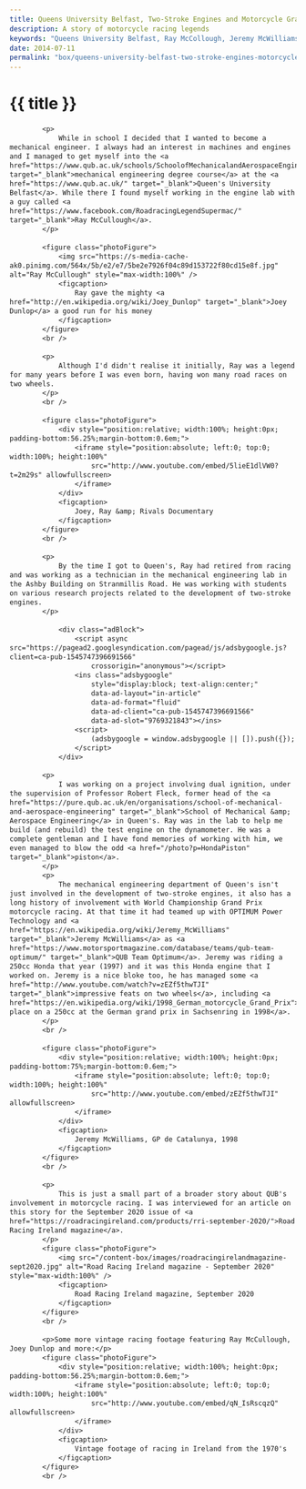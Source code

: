 ```yaml
---
title: Queens University Belfast, Two-Stroke Engines and Motorcycle Grand Prix Racing Legends
description: A story of motorcycle racing legends
keywords: "Queens University Belfast, Ray McCollough, Jeremy McWilliams, Robert Fleck, QUB Team Optimum, Honda 250cc, dual ignition"
date: 2014-07-11
permalink: "box/queens-university-belfast-two-stroke-engines-motorcycle-grand-prix-racing-legends-ray-mccullough-jeremy-mcwilliams/"
---
```


# {{ title }}

			<p>
				While in school I decided that I wanted to become a mechanical engineer. I always had an interest in machines and engines and I managed to get myself into the <a href="https://www.qub.ac.uk/schools/SchoolofMechanicalandAerospaceEngineering/" target="_blank">mechanical engineering degree course</a> at the <a href="https://www.qub.ac.uk/" target="_blank">Queen's University Belfast</a>. While there I found myself working in the engine lab with a guy called <a href="https://www.facebook.com/RoadracingLegendSupermac/" target="_blank">Ray McCullough</a>. 
			</p>

			<figure class="photoFigure">
				<img src="https://s-media-cache-ak0.pinimg.com/564x/5b/e2/e7/5be2e7926f04c89d153722f80cd15e8f.jpg" alt="Ray McCullough" style="max-width:100%" />
				<figcaption>
					Ray gave the mighty <a href="http://en.wikipedia.org/wiki/Joey_Dunlop" target="_blank">Joey Dunlop</a> a good run for his money
				</figcaption>
			</figure>
			<br />

			<p>
				Although I'd didn't realise it initially, Ray was a legend for many years before I was even born, having won many road races on two wheels.
			</p>
			<br />

			<figure class="photoFigure">
				<div style="position:relative; width:100%; height:0px; padding-bottom:56.25%;margin-bottom:0.6em;">
					<iframe style="position:absolute; left:0; top:0; width:100%; height:100%"
						src="http://www.youtube.com/embed/5lieE1dlVW0?t=2m29s" allowfullscreen>
					</iframe>
				</div>
				<figcaption>
					Joey, Ray &amp; Rivals Documentary
				</figcaption>
			</figure>
			<br />

			<p>
				By the time I got to Queen's, Ray had retired from racing and was working as a technician in the mechanical engineering lab in the Ashby Building on Stranmillis Road. He was working with students on various research projects related to the development of two-stroke engines. 
			</p>

				<div class="adBlock">
					<script async src="https://pagead2.googlesyndication.com/pagead/js/adsbygoogle.js?client=ca-pub-1545747396691566"
						crossorigin="anonymous"></script>
					<ins class="adsbygoogle"
						style="display:block; text-align:center;"
						data-ad-layout="in-article"
						data-ad-format="fluid"
						data-ad-client="ca-pub-1545747396691566"
						data-ad-slot="9769321843"></ins>
					<script>
						(adsbygoogle = window.adsbygoogle || []).push({});
					</script>
				</div>			
            
            <p>
				I was working on a project involving dual ignition, under the supervision of Professor Robert Fleck, former head of the <a href="https://pure.qub.ac.uk/en/organisations/school-of-mechanical-and-aerospace-engineering" target="_blank">School of Mechanical &amp; Aerospace Engineering</a> in Queen's. Ray was in the lab to help me build (and rebuild) the test engine on the dynamometer. He was a complete gentleman and I have fond memories of working with him, we even managed to blow the odd <a href="/photo?p=HondaPiston" target="_blank">piston</a>.
			</p>
			<p>
				The mechanical engineering department of Queen's isn't just involved in the development of two-stroke engines, it also has a long history of involvement with World Championship Grand Prix motorcycle racing. At that time it had teamed up with OPTIMUM Power Technology and <a href="https://en.wikipedia.org/wiki/Jeremy_McWilliams" target="_blank">Jeremy McWilliams</a> as <a href="https://www.motorsportmagazine.com/database/teams/qub-team-optimum/" target="_blank">QUB Team Optimum</a>. Jeremy was riding a 250cc Honda that year (1997) and it was this Honda engine that I worked on. Jeremy is a nice bloke too, he has managed some <a href="http://www.youtube.com/watch?v=zEZf5thwTJI" target="_blank">impressive feats on two wheels</a>, including <a href="https://en.wikipedia.org/wiki/1998_German_motorcycle_Grand_Prix">2nd place on a 250cc at the German grand prix in Sachsenring in 1998</a>.
			</p>			
			<br />
			
			<figure class="photoFigure">
				<div style="position:relative; width:100%; height:0px; padding-bottom:75%;margin-bottom:0.6em;">
					<iframe style="position:absolute; left:0; top:0; width:100%; height:100%"
						src="http://www.youtube.com/embed/zEZf5thwTJI" allowfullscreen>
					</iframe>
				</div>
				<figcaption>
					Jeremy McWilliams, GP de Catalunya, 1998
				</figcaption>
			</figure>
			<br />

			<p>
				This is just a small part of a broader story about QUB's involvement in motorcycle racing. I was interviewed for an article on this story for the September 2020 issue of <a href="https://roadracingireland.com/products/rri-september-2020/">Road Racing Ireland magazine</a>.
			</p>
			<figure class="photoFigure">
				<img src="/content-box/images/roadracingirelandmagazine-sept2020.jpg" alt="Road Racing Ireland magazine - September 2020" style="max-width:100%" />
				<figcaption>
					Road Racing Ireland magazine, September 2020
				</figcaption>
			</figure>
			<br />
			
			<p>Some more vintage racing footage featuring Ray McCullough, Joey Dunlop and more:</p>
			<figure class="photoFigure">
				<div style="position:relative; width:100%; height:0px; padding-bottom:56.25%;margin-bottom:0.6em;">
					<iframe style="position:absolute; left:0; top:0; width:100%; height:100%"
						src="http://www.youtube.com/embed/qN_IsRscqzQ" allowfullscreen>
					</iframe>
				</div>
				<figcaption>
					Vintage footage of racing in Ireland from the 1970's
				</figcaption>
			</figure>
			<br />

<div id="comments" class="comments"></div>